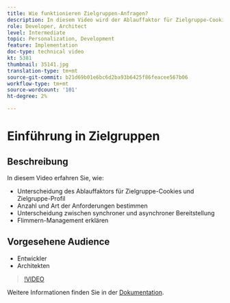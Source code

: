 ```yaml
---
title: Wie funktionieren Zielgruppen-Anfragen?
description: In diesem Video wird der Ablauffaktor für Zielgruppe-Cookies und Zielgruppe-Profil beschrieben. Erfahren Sie, wie Sie die Anzahl und die Typen von Zielgruppen-Anfragen ermitteln, zwischen synchroner und asynchroner Bereitstellung unterscheiden und wie Sie die Flackernverwaltung erklären.
role: Developer, Architect
level: Intermediate
topic: Personalization, Development
feature: Implementation
doc-type: technical video
kt: 5381
thumbnail: 35141.jpg
translation-type: tm+mt
source-git-commit: b21d69b01e6bc6d2ba93b6425f86feacee567b06
workflow-type: tm+mt
source-wordcount: '101'
ht-degree: 2%

---
```



# Einführung in Zielgruppen

## Beschreibung

In diesem Video erfahren Sie, wie:

* Unterscheidung des Ablauffaktors für Zielgruppe-Cookies und Zielgruppe-Profil
* Anzahl und Art der Anforderungen bestimmen
* Unterscheidung zwischen synchroner und asynchroner Bereitstellung
* Flimmern-Management erklären

## Vorgesehene Audience

* Entwickler
* Architekten

>[!VIDEO](https://video.tv.adobe.com/v/35141/?quality=12)

Weitere Informationen finden Sie in der [Dokumentation](https://docs.adobe.com/content/help/en/target/using/implement-target/implementing-target.html).
